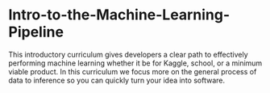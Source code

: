 # Intro-to-the-Machine-Learning-Pipeline
This introductory curriculum gives developers a clear path to effectively performing machine learning whether it be for Kaggle, school, or a minimum viable product. In this curriculum we focus more on the general process of data to inference so you can quickly turn your idea into software.
